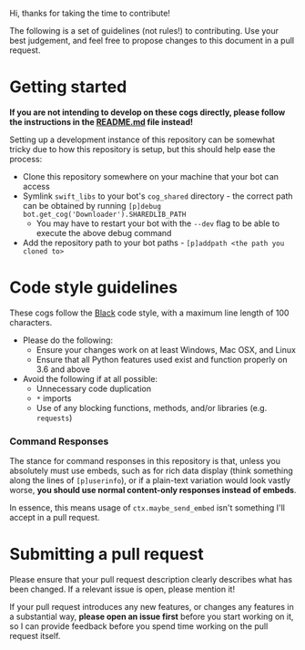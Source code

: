 Hi, thanks for taking the time to contribute!

The following is a set of guidelines (not rules!) to contributing. Use your best judgement, and feel free
to propose changes to this document in a pull request.

# Getting started

**If you are not intending to develop on these cogs directly, please follow the instructions in the
[README.md](https://github.com/notodinair/Swift-Cogs/blob/master/README.md) file instead!**

Setting up a development instance of this repository can be somewhat tricky due to how this repository
is setup, but this should help ease the process:

- Clone this repository somewhere on your machine that your bot can access
- Symlink `swift_libs` to your bot's `cog_shared` directory - the correct path can be obtained by running `[p]debug bot.get_cog('Downloader').SHAREDLIB_PATH`
    - You may have to restart your bot with the `--dev` flag to be able to execute the above debug command
- Add the repository path to your bot paths - `[p]addpath <the path you cloned to>`

# Code style guidelines

These cogs follow the [Black](https://github.com/ambv/black) code style, with a maximum line length
of 100 characters.

- Please do the following:
    - Ensure your changes work on at least Windows, Mac OSX, and Linux
    - Ensure that all Python features used exist and function properly on 3.6 and above
- Avoid the following if at all possible:
    - Unnecessary code duplication
    - `*` imports
    - Use of any blocking functions, methods, and/or libraries (e.g. `requests`)

### Command Responses

The stance for command responses in this repository is that, unless you absolutely must use embeds,
such as for rich data display (think something along the lines of `[p]userinfo`), or if a plain-text variation
would look vastly worse, **you should use normal content-only responses instead of embeds**.

In essence, this means usage of `ctx.maybe_send_embed` isn't something I'll accept in a pull request.

# Submitting a pull request

Please ensure that your pull request description clearly describes what has been changed.
If a relevant issue is open, please mention it!

If your pull request introduces any new features, or changes any features in a substantial way,
**please open an issue first** before you start working on it, so I can provide feedback
before you spend time working on the pull request itself.
